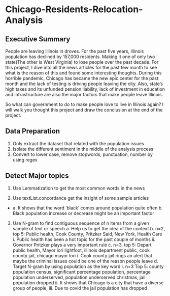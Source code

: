 # Chicago-Residents-Relocation-Analysis
## Executive Summary
People are leaving Illinois in droves. For the past five
years, Illinois population has declined by 157,000
residents. Making it one of only two state(The other is
West Virginia) to lose people over the past decade.
For this project, I dive into all the news articles for the past
few month to see what is the reason of this and found
some interesting thoughts. During this horrible pandemic,
Chicago has became the new epic center for the past
month and the lack of testing is driving people leaving the
city. Also, state’s high taxes and its unfunded pension
liability, lack of investment in education and infrastructure
are also the major factors that make people leave Illinois.

So what can government to do to make people love to live
in Illinois again? I will walk you thought this project and
draw the conclusion at the end of the project.
## Data Preparation
1. Only extract the dataset
that related with the
population issues
2. Isolate the different
sentiment in the middle of
the analysis process
3. Convert to lower case,
remove stopwords,
punctuation, number by
using regex
## Detect Major topics
1. Use Lemmatization to get the most common words in the news

2. Use textList.concordance get the insight of some sample articles
  * a. It shows that the word ‘black’ comes around population quite often
  b. Black population increase or decrease might be an important factor
3. Use N-gram to find contiguous sequence of n items from a given sample of text or speech
  a. Help us to get the idea of the context
  b. n=2, top 5: Public health, Cook County, Pritzker Said, New York, Health Care
    i. Public health has been a hot topic for the past couple of months
    ii. Governor Pritzker plays a very important rule
  c. n=3, top 5: Depart public health, Mayor lori lightfoot, illinois department public, cook county jail, chicago mayor lori
    i. Cook county jail rings an alert that maybe the criminal issues could be one of the reason people leave
  d. Target N-gram by using population as the key word
    i. n=3 Top 5: county population census, significant percentage population, percentage population underserved, population underserved christmas, jail population dropped
    ii. It shows that Chicago is a city that have a diverse group of people,
    iii. Due to covid the jail population has dropped



